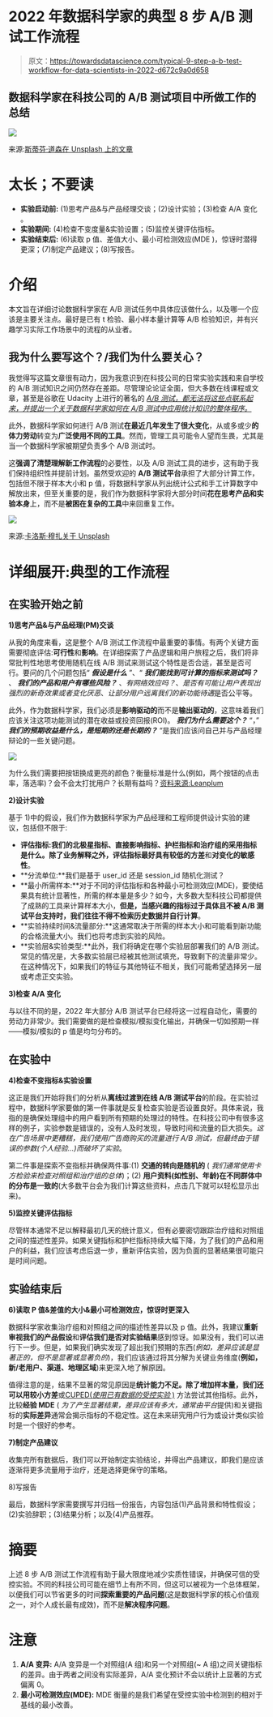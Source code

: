 # 2022 年数据科学家的典型 8 步 A/B 测试工作流程

> 原文：<https://towardsdatascience.com/typical-9-step-a-b-test-workflow-for-data-scientists-in-2022-d672c9a0d658>

## 数据科学家在科技公司的 A/B 测试项目中所做工作的总结

![](img/e3c39adfddd8d48b11f6d54dc2c7b341.png)

来源:[斯蒂芬·道森在 Unsplash 上的文章](https://unsplash.com/photos/qwtCeJ5cLYs)

# 太长；不要读

*   **实验启动前:** (1)思考产品&与产品经理交谈；(2)设计实验；(3)检查 A/A 变化 [](https://medium.com/p/d672c9a0d658#7ec6) 。
*   **实验期间:** (4)检查不变度量&实验设置；(5)监控关键评估指标。
*   **实验结束后:** (6)读取 p 值、差值大小、最小可检测效应(MDE [](https://medium.com/p/d672c9a0d658#55e1))，惊讶时潜得更深；(7)制定产品建议；(8)写报告。

# 介绍

本文旨在详细讨论数据科学家在 A/B 测试任务中具体应该做什么，以及哪一个应该是主要关注点。最好是已有 t 检验、最小样本量计算等 A/B 检验知识，并有兴趣学习实际工作场景中的流程的从业者。

## 我为什么要写这个？/我们为什么要关心？

我觉得写这篇文章很有动力，因为我意识到在科技公司的日常实验实践和来自学校的 A/B 测试知识之间仍然存在差距。尽管理论论证全面，但大多数在线课程或文章，甚至是谷歌在 Udacity 上进行的著名的 [*A/B 测试，都无法将这些点联系起来，并提出一个关于数据科学家如何在 A/B 测试中应用统计知识的整体程序。*](https://www.udacity.com/course/ab-testing--ud257)

此外，数据科学家如何进行 A/B 测试**在最近几年发生了很大变化**，从或多或少**的体力劳动**转变为**广泛使用不同的工具**。然而，管理工具可能令人望而生畏，尤其是当一个数据科学家被期望负责多个 A/B 测试时。

这**强调了清楚理解新工作流程**的必要性，以及 A/B 测试工具的进步，这有助于我们保持组织性并提前计划。虽然受欢迎的 **A/B 测试平台**承担了大部分计算工作，包括但不限于样本大小和 p 值，将数据科学家从列出统计公式和手工计算数字中解放出来，但至关重要的是，我们作为数据科学家将大部分时间**花在思考产品和实验本身**上，而不是**被困在复杂的工具**中来回重复工作。

![](img/fd9a02a122d432f7d835e8324f2cd7ca.png)

来源:[卡洛斯·穆扎关于 Unsplash](https://unsplash.com/photos/hpjSkU2UYSU)

# 详细展开:典型的工作流程

## 在实验开始之前

**1)思考产品&与产品经理(PM)交谈**

从我的角度来看，这是整个 A/B 测试工作流程中最重要的事情。有两个关键方面需要彻底评估:**可行性**和**影响**。在详细探索了产品逻辑和用户旅程之后，我们将非常批判性地思考使用随机在线 A/B 测试来测试这个特性是否合适，甚至是否可行。要问的几个问题包括“ ***假设是什么*** ”、“ ***我们能找到可计算的指标来测试吗？*** 、 ***我们的产品和用户有哪些风险？*** 、*有网络效应吗？*、*是否有可能让用户表现出强烈的新奇效果或者变化厌恶*、*让部分用户远离我们的新功能待遇*是否公平等。

此外，作为数据科学家，我们必须是**影响驱动的**而不是**输出驱动的**，这意味着我们应该关注这项功能测试的潜在收益或投资回报(ROI)。 ***我们为什么需要这个？*** “，” ***我们的预期收益是什么，是短期的还是长期的？*** “是我们应该问自己并与产品经理辩论的一些关键问题。

![](img/94ec3ed0a64ecbafb5e8f30680c3c86d.png)

为什么我们需要把按钮换成更亮的颜色？衡量标准是什么(例如，两个按钮的点击率，落选率)？会不会太打扰用户？长期有益吗？[资料来源:Leanplum](https://www.leanplum.com/platform/optimization/#)

**2)设计实验**

基于 1)中的假设，我们作为数据科学家为产品经理和工程师提供设计实验的建议，包括但不限于:

*   **评估指标:**我们的北极星指标、直接影响指标、护栏指标和治疗组的采用指标是什么。除了业务解释之外，评估指标最好具有**较低的方差**和**对变化的敏感性**。
*   **分流单位:**我们是基于 user_id 还是 session_id 随机化测试？
*   **最小所需样本:**对于不同的评估指标和各种最小可检测效应(MDE)，要使结果具有统计显著性，所需的样本量是多少？如今，大多数大型科技公司都提供了成熟的工具来计算样本大小，**但是，当感兴趣的指标过于具体且不被 A/B 测试平台支持时，我们往往不得不检索历史数据并自行计算**。
*   **实验持续时间&流量部分:**这通常取决于所需的样本大小和可能看到新功能的合格流量大小。我们也将考虑到实验的风险。
*   **实验层&实验类型:**此外，我们将确定在哪个实验层部署我们的 A/B 测试。常见的情况是，大多数实验层已经被其他测试填充，导致剩下的流量非常少。在这种情况下，如果我们的特征与其他特征不相关，我们可能希望选择另一层或考虑正交实验。

**3)检查 A/A 变化**

与以往不同的是，2022 年大部分 A/B 测试平台已经将这一过程自动化，需要的劳动力非常少。我们需要做的是检查模拟/模拟变化输出，并确保一切如预期一样——模拟/模拟的 p 值是均匀分布的。

## 在实验中

**4)检查不变指标&实验设置**

这正是我们开始将我们的分析从**离线过渡到在线 A/B 测试平台**的阶段。在实验过程中，数据科学家要做的第一件事就是反复检查实验是否设置良好。具体来说，我指的是确保处理组中的用户看到所有预期的处理过的特性。在科技公司中有很多这样的例子，实验参数是错误的，没有人及时发现，导致时间和流量的巨大损失。*这在广告场景中更糟糕，我们使用广告商购买的流量进行 A/B 测试，但最终由于错误的参数(个人经验…)而破坏了实验*。

第二件事是探索不变指标并确保两件事:(1) **交通的转向是随机的** ( *我们通常使用卡方检验来检查对照组和治疗组的总体*)；(2) **用户资料(如性别、年龄)在不同群体中的分布是一致的**(大多数平台会为我们计算这些资料，点击几下就可以轻松显示出来)。

**5)监控关键评估指标**

尽管样本通常不足以解释最初几天的统计意义，但有必要密切跟踪治疗组和对照组之间的描述性差异。如果关键指标和护栏指标持续大幅下降，为了我们的产品和用户的利益，我们应该考虑后退一步，重新评估实验，因为负面的显著结果很可能只是时间问题。

## 实验结束后

**6)读取 P 值&差值的大小&最小可检测效应，惊讶时更深入**

数据科学家收集治疗组和对照组之间的描述性差异以及 p 值。此外，我建议**重新审视我们的产品假设**和**评估我们是否对实验结果**感到惊讶。如果没有，我们可以进行下一步。但是，如果我们确实发现了超出我们预期的东西(*例如，差异应该是显著正的，但不是显著或显著负的*)，我们应该通过将其分解为关键业务维度(**例如，新/老用户、渠道、地理区域**)来更深入地了解原因。

值得注意的是，结果不显著的常见原因是**统计能力不足。**除了增加样本量，我们还可以用**较小方差**或[CUPED(*使用已有数据的受控实验* )](/how-to-double-a-b-testing-speed-with-cuped-f80460825a90) 方法尝试其他指标。此外，比较**经验 MDE** ( *为了产生显著结果，差异应该有多大，通常由平台*提供)和关键指标的**实际差异**通常会揭示指标的不稳定性。这在未来研究用户行为或设计类似实验时是一个很好的参考。

**7)制定产品建议**

收集完所有数据后，我们可以开始制定实验结论，并得出产品建议，即我们是应该逐渐将更多流量用于治疗，还是选择更保守的策略。

8)写报告

最后，数据科学家需要撰写并归档一份报告，内容包括(1)产品背景和特性假设；(2)实验辞职；(3)结果分析；以及(4)产品推荐。

# 摘要

上述 8 步 A/B 测试工作流程有助于最大限度地减少实质性错误，并确保可信的受控实验。不同的科技公司可能在细节上有所不同，但这可以被视为一个总体框架，以便我们可以节省更多的时间**探索重要的产品问题**(这是数据科学家的核心价值观之一，对个人成长最有成效)，而不是**解决程序问题**。

# 注意

1.  **A/A 变异:** A/A 变异是一个对照组(A 组)和另一个对照组(~ A 组)之间关键指标的差异。由于两者之间没有实际差异，A/A 变化预计不会以统计上显著的方式偏离 0。
2.  **最小可检测效应(MDE):** MDE 衡量的是我们希望在受控实验中检测到的相对于基线的最小改善。